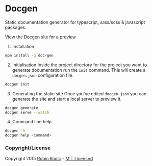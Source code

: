 Docgen
==============

Static documentation generator for typescript, sass/scss & javascript packages.

[View the Docgen site for a preview](http://robin.radic.nl/docgen)

1. Installation
```sh
npm install -g doc-gen
```

2. Initialisation
Inside the project directory for the project you want to generate documentation run the `init` command.
This will create a `docgen.json` configuration file.
```sh
docgen init
```

3. Generating the static site
Once you've edited `docgen.json` you can generate the site and start a local server to preview it.
```sh
docgen generate
docgen serve --watch
```

4. Command line help
```sh
docgen -h
docgen help <command>
```


### Copyright/License
Copyright 2015 [Robin Radic](https://github.com/RobinRadic) - [MIT Licensed](http://radic.mit-license.org) 
 
 
 
 

